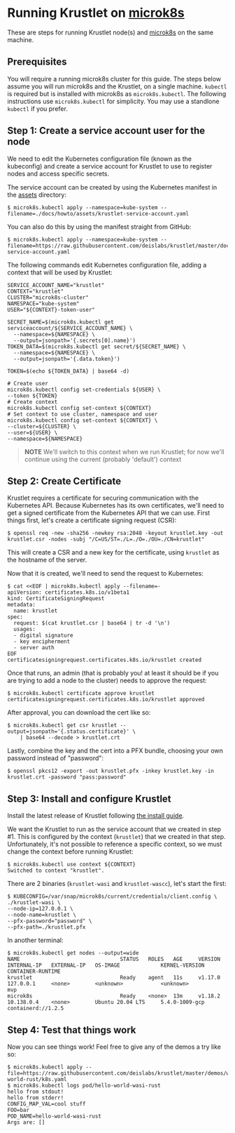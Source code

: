 # Running Krustlet on [microk8s](https://microk8s.io)

These are steps for running Krustlet node(s) and [microk8s](https://microk8s.io) on the same machine.

## Prerequisites

You will require a running microk8s cluster for this guide. The steps below assume you will run
microk8s and the Krustlet, on a single machine. `kubectl` is required but is installed with microk8s
as `microk8s.kubectl`. The following instructions use `microk8s.kubectl` for simplicity.
You may use a standlone `kubectl` if you prefer.

## Step 1: Create a service account user for the node

We need to edit the Kubernetes configuration file (known as the kubeconfig) and create a service account
for Krustlet to use to register nodes and access specific secrets.

The service account can be created by using the Kubernetes manifest in the [assets](./assets) directory:

```shell
$ microk8s.kubectl apply --namespace=kube-system --filename=./docs/howto/assets/krustlet-service-account.yaml
```

You can also do this by using the manifest straight from GitHub:

```shell
$ microk8s.kubectl apply --namespace=kube-system --filename=https://raw.githubusercontent.com/deislabs/krustlet/master/docs/howto/assets/krustlet-service-account.yaml
```
The following commands edit Kubernetes configuration file, adding a context that will be used by Krustlet:

```shell
SERVICE_ACCOUNT_NAME="krustlet"
CONTEXT="krustlet"
CLUSTER="microk8s-cluster"
NAMESPACE="kube-system"
USER="${CONTEXT}-token-user"

SECRET_NAME=$(microk8s.kubectl get serviceaccount/${SERVICE_ACCOUNT_NAME} \
  --namespace=${NAMESPACE} \
  --output=jsonpath='{.secrets[0].name}')
TOKEN_DATA=$(microk8s.kubectl get secret/${SECRET_NAME} \
  --namespace=${NAMESPACE} \
  --output=jsonpath='{.data.token}')

TOKEN=$(echo ${TOKEN_DATA} | base64 -d)

# Create user
microk8s.kubectl config set-credentials ${USER} \
--token ${TOKEN}
# Create context
microk8s.kubectl config set-context ${CONTEXT}
# Set context to use cluster, namespace and user
microk8s.kubectl config set-context ${CONTEXT} \
--cluster=${CLUSTER} \
--user=${USER} \
--namespace=${NAMESPACE}
```

> **NOTE** We'll switch to this context when we run Krustlet; for now we'll continue using the
current (probably 'default') context

## Step 2: Create Certificate

Krustlet requires a certificate for securing communication with the Kubernetes API. Because
Kubernetes has its own certificates, we'll need to get a signed certificate from the Kubernetes
API that we can use. First things first, let's create a certificate signing request (CSR):

```shell
$ openssl req -new -sha256 -newkey rsa:2048 -keyout krustlet.key -out krustlet.csr -nodes -subj "/C=US/ST=./L=./O=./OU=./CN=krustlet"
```

This will create a CSR and a new key for the certificate, using `krustlet` as the hostname of the
server.

Now that it is created, we'll need to send the request to Kubernetes:

```shell
$ cat <<EOF | microk8s.kubectl apply --filename=-
apiVersion: certificates.k8s.io/v1beta1
kind: CertificateSigningRequest
metadata:
  name: krustlet
spec:
  request: $(cat krustlet.csr | base64 | tr -d '\n')
  usages:
  - digital signature
  - key encipherment
  - server auth
EOF
certificatesigningrequest.certificates.k8s.io/krustlet created
```

Once that runs, an admin (that is probably you! at least it should be if you are trying to add a
node to the cluster) needs to approve the request:

```shell
$ microk8s.kubectl certificate approve krustlet
certificatesigningrequest.certificates.k8s.io/krustlet approved
```

After approval, you can download the cert like so:

```shell
$ microk8s.kubectl get csr krustlet --output=jsonpath='{.status.certificate}' \
    | base64 --decode > krustlet.crt
```

Lastly, combine the key and the cert into a PFX bundle, choosing your own password instead of
"password":

```shell
$ openssl pkcs12 -export -out krustlet.pfx -inkey krustlet.key -in krustlet.crt -password "pass:password"
```

## Step 3: Install and configure Krustlet

Install the latest release of Krustlet following [the install guide](../intro/install.md).

We want the Krustlet to run as the service account that we created in step #1. This is configured
by the context (`krustlet`) that we created in that step. Unfortunately, it's not possible to
reference a specific context, so we must change the context before running Krustlet:

```shell
$ microk8s.kubectl use context ${CONTEXT}
Switched to context "krustlet".
```

There are 2 binaries (`krustlet-wasi` and `krustlet-wascc`), let's start the first:

```shell
$ KUBECONFIG=/var/snap/microk8s/current/credentials/client.config \
./krustlet-wasi \
--node-ip=127.0.0.1 \
--node-name=krustlet \
--pfx-password="password" \
--pfx-path=./krustlet.pfx
```

In another terminal:

```shell
$ microk8s.kubectl get nodes --output=wide
NAME                                STATUS   ROLES   AGE     VERSION   INTERNAL-IP   EXTERNAL-IP   OS-IMAGE             KERNEL-VERSION      CONTAINER-RUNTIME
krustlet                            Ready    agent   11s     v1.17.0   127.0.0.1     <none>        <unknown>            <unknown>           mvp
microk8s                            Ready    <none>  13m     v1.18.2   10.138.0.4    <none>        Ubuntu 20.04 LTS     5.4.0-1009-gcp      containerd://1.2.5
```

## Step 4: Test that things work

Now you can see things work! Feel free to give any of the demos a try like so:

```shell
$ microk8s.kubectl apply --file=https://raw.githubusercontent.com/deislabs/krustlet/master/demos/wasi/hello-world-rust/k8s.yaml
$ microk8s.kubectl logs pod/hello-world-wasi-rust
hello from stdout!
hello from stderr!
CONFIG_MAP_VAL=cool stuff
FOO=bar
POD_NAME=hello-world-wasi-rust
Args are: []
```
